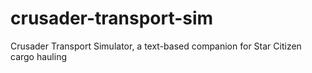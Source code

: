 # crusader-transport-sim
Crusader Transport Simulator, a text-based companion for Star Citizen cargo hauling
